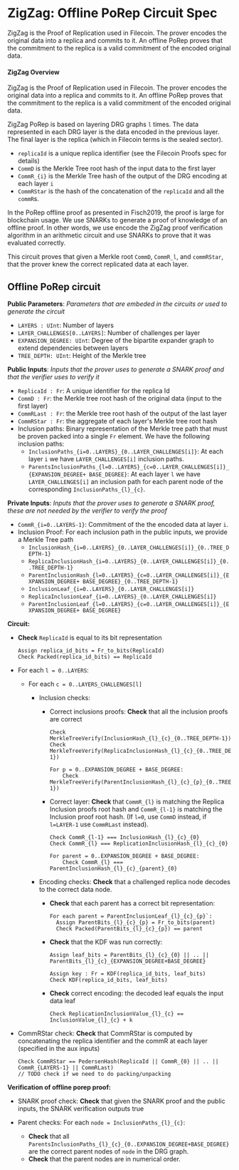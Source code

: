 # ZigZag: Offline PoRep Circuit Spec

ZigZag is the Proof of Replication used in Filecoin. The prover encodes the original data into a replica and commits to it. An offline PoRep proves that the commitment to the replica is a valid commitment of the encoded original data.

#### ZigZag Overview

ZigZag is the Proof of Replication used in Filecoin. The prover encodes the original data into a replica and commits to it. An offline PoRep proves that the commitment to the replica is a valid commitment of the encoded original data.

ZigZag PoRep is based on layering DRG graphs `l` times. The data represented in each DRG layer is the data encoded in the previous layer. The final layer is the replica (which in Filecoin terms is the sealed sector).

- `replicaId` is a unique replica identifier (see the Filecoin Proofs spec for details)
- `CommD` is the Merkle Tree root hash of the input data to the first layer
- `CommR_{i}` is the Merkle Tree hash of the output of the DRG encoding at each layer `i` 
- `CommRStar` is the hash of the concatenation of the `replicaId` and all the `commR`s.

In the PoRep offline proof as presented in Fisch2019, the proof is large for blockchain usage. We use SNARKs to generate a proof of knowledge of an offline proof. In other words, we use encode the ZigZag proof verification algorithm in an arithmetic circuit and use SNARKs to prove that it was evaluated correctly.

This circuit proves that given a Merkle root `CommD`, `CommR_l`, and `commRStar`, that the prover knew the correct replicated data at each layer.

## Offline PoRep circuit

**Public Parameters**: *Parameters that are embeded in the circuits or used to generate the circuit*

- `LAYERS : UInt`: Number of layers
- `LAYER_CHALLENGES[0..LAYERS]`: Number of challenges per layer
- `EXPANSION_DEGREE: UInt`: Degree of the bipartite expander graph to extend dependencies between layers
- `TREE_DEPTH: UInt`: Height of the Merkle tree

**Public Inputs**: *Inputs that the prover uses to generate a SNARK proof and that the verifier uses to verify it*

- `ReplicaId : Fr`: A unique identifier for the replica Id
- `CommD : Fr`: the Merkle tree root hash of the original data (input to the first layer)
- `CommRLast : Fr`: the Merkle tree root hash of the output of the last layer 
- `CommRStar : Fr`: the aggregate of each layer's Merkle tree root hash
- Inclusion paths: Binary representation of the Merkle tree path that must be proven packed into a single `Fr` element. We have the following inclusion paths:
  - `InclusionPaths_{i=0..LAYERS}_{0..LAYER_CHALLENGES[i]}`: At each layer `i` we have `LAYER_CHALLENGES[i]` inclusion paths.
  - `ParentsInclusionPaths_{l=0..LAYERS}_{c=0..LAYER_CHALLENGES[i]}_{EXPANSION_DEGREE+ BASE_DEGREE}`: At each layer `l` we have `LAYER_CHALLENGES[i]` an inclusion path for each parent node of the corresponding `InclusionPaths_{l}_{c}`.

**Private Inputs**: *Inputs that the prover uses to generate a SNARK proof, these are not needed by the verifier to verify the proof*

- `CommR_{i=0..LAYERS-1}`: Commitment of the the encoded data at layer `i`. 
- Inclusion Proof: For each inclusion path in the public inputs, we provide a Merkle Tree path
  - `InclusionHash_{i=0..LAYERS}_{0..LAYER_CHALLENGES[i]}_{0..TREE_DEPTH-1}`
  - `ReplicaInclusionHash_{i=0..LAYERS}_{0..LAYER_CHALLENGES[i]}_{0..TREE_DEPTH-1}`
  - `ParentInclusionHash_{l=0..LAYERS}_{c=0..LAYER_CHALLENGES[i]}_{EXPANSION_DEGREE+ BASE_DEGREE}_{0..TREE_DEPTH-1}`
  - `InclusionLeaf_{i=0..LAYERS}_{0..LAYER_CHALLENGES[i]}`
  - `ReplicaInclusionLeaf_{i=0..LAYERS}_{0..LAYER_CHALLENGES[i]}`
  - `ParentInclusionLeaf_{l=0..LAYERS}_{c=0..LAYER_CHALLENGES[i]}_{EXPANSION_DEGREE+ BASE_DEGREE}`

**Circuit:**

- **Check** `ReplicaId` is equal to its bit representation

  ```
  Assign replica_id_bits = Fr_to_bits(ReplicaId)
  Check Packed(replica_id_bits) == ReplicaId
  ```

- For each `l = 0..LAYERS`:

  - For each `c = 0..LAYERS_CHALLENGES[l]`

    - Inclusion checks:

      - Correct inclusions proofs: **Check**  that all the inclusion proofs are correct

        ```
        Check MerkleTreeVerify(InclusionHash_{l}_{c}_{0..TREE_DEPTH-1})
        Check MerkleTreeVerify(ReplicaInclusionHash_{l}_{c}_{0..TREE_DEPTH-1})
        
        For p = 0..EXPANSION_DEGREE + BASE_DEGREE:
        	Check MerkleTreeVerify(ParentInclusionHash_{l}_{c}_{p}_{0..TREE_DEPTH-1})
        ```

      - Correct layer: **Check** that `CommR_{l}` is matching the Replica Inclusion proofs root hash and `CommR_{l-1}` is matching the Inclusion proof root hash. (If `l=0`, use `CommD` instead, if `l=LAYER-1` use `CommRLast` instead).

        ```
        Check CommR_{l-1} === InclusionHash_{l}_{c}_{0}
        Check CommR_{l} === ReplicationInclusionHash_{l}_{c}_{0}
        
        For parent = 0..EXPANSION_DEGREE + BASE_DEGREE:
        	Check CommR_{l} === ParentInclusionHash_{l}_{c}_{parent}_{0}
        ```

    - Encoding checks: **Check** that a challenged replica node decodes to the correct data node.

      - **Check** that each parent has a correct bit representation:

        ```
        For each parent = ParentInclusionLeaf_{l}_{c}_{p}`:
          Assign ParentBits_{l}_{c}_{p} = Fr_to_bits(parent)
          Check Packed(ParentBits_{l}_{c}_{p}) == parent
        ```

      - **Check** that the KDF was run correctly:

        ```
        Assign leaf_bits = ParentBits_{l}_{c}_{0} || .. || ParentBits_{l}_{c}_{EXPANSION_DEGREE+BASE_DEGREE}
        
        Assign key : Fr = KDF(replica_id_bits, leaf_bits)
        Check KDF(replica_id_bits, leaf_bits)
        ```

      - **Check** correct encoding: the decoded leaf equals the input data leaf

        ```
        Check ReplicationInclusionValue_{l}_{c} == InclusionValue_{l}_{c} + k
        ```

- CommRStar check: **Check** that CommRStar is computed by concatenating the replica identifier and the commR at each layer (specified in the aux inputs)

  ```
  Check CommRStar == PedersenHash(ReplicaId || CommR_{0} || .. || CommR_{LAYERS-1} || CommRLast)
  // TODO check if we need to do packing/unpacking
  ```

**Verification of offline porep proof:**

- SNARK proof check: **Check** that given the SNARK proof and the public inputs, the SNARK verification outputs true

- Parent checks: For each `node = InclusionPaths_{l}_{c}`:
  - **Check** that all `ParentsInclusionPaths_{l}_{c}_{0..EXPANSION_DEGREE+BASE_DEGREE}` are the correct parent nodes of `node` in the DRG graph.
  - **Check** that the parent nodes are in numerical order.
